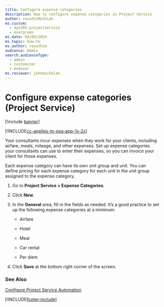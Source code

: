 ```yaml
---
title: Configure expense categories
description: How to configure expense categories in Project Service
author: revathiMuthiah
ms.custom: 
  - dyn365-projectservice
  - evergreen
ms.date: 04/09/2024
ms.topic: how-to
ms.author: revathim
audience: Admin
search.audienceType: 
  - admin
  - customizer
  - enduser
ms.reviewer: johnmichalak
---
```

# Configure expense categories (Project Service)

[!include [banner](../includes/psa-now-project-operations.md)]

[!INCLUDE[cc-applies-to-psa-app-1x-2x](../includes/cc-applies-to-psa-app-1x-2x.md)]

Your consultants incur expenses when they work for your clients, including airfare, meals, mileage, and other expenses. Set up expense categories your consultants can use to enter their expenses, so you can invoice your client for those expenses.  
  
Each expense category can have its own unit group and unit. You can define pricing for each expense category for each unit in the unit group assigned to the expense category.  
  
1.  Go to **Project Service > Expense Categories**.  
  
2.  Click **New**.  
  
3.  In the **General** area, fill in the fields as needed. It’s a good practice to set up the following expense categories at a minimum:  
  
    -   Airfare  
  
    -   Hotel  
  
    -   Meal  
  
    -   Car rental  
  
    -   Per diem  
  
4.  Click **Save** at the bottom right corner of the screen.  
  
### See Also  
 [Configure Project Service Automation](../psa/configure.md)


[!INCLUDE[footer-include](../includes/footer-banner.md)]

